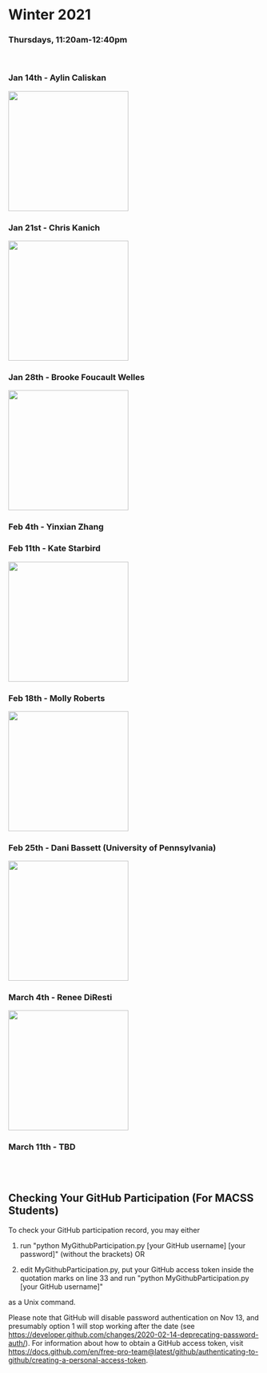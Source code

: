 # Winter 2021
### Thursdays, 11:20am-12:40pm

<br>

### Jan 14th - Aylin Caliskan
<div><img src="https://www.seas.gwu.edu/sites/g/files/zaxdzs2406/f/styles/person_main_image/public/image/faculty_headshots/Caliskan_Aylin0420.jpg?itok=vEfY8Bgl" width="240"></div>


### Jan 21st - Chris Kanich
<div><img src="https://www.cs.uic.edu/~ckanich/images/ckanich.jpg" height="240"></div>


### Jan 28th - Brooke Foucault Welles
<div><img src="https://cssh.northeastern.edu/wp-content/uploads/2020/01/Brooke-Welles-web-600x800-c-default.jpg" width="240"></div>


### Feb 4th - Yinxian Zhang


### Feb 11th - Kate Starbird
<div><img src = "https://www.hcde.washington.edu/files/people/imgs/starbird-headshot.jpg" width="240"></div>


### Feb 18th - Molly Roberts
<div><img src = "https://pup-assets.imgix.net/onix/images/margaret_e_roberts.jpg?w=640&h=640&fit=crop&auto=format" width="240"></div>


### Feb 25th - Dani Bassett (University of Pennsylvania)
<div><img src = "https://directory.seas.upenn.edu/wp-content/uploads/2020/03/Bassett-Danielle.jpg" width="240"></div>


### March 4th - Renee DiResti
<div><img src = "https://fsi-live.s3.us-west-1.amazonaws.com/s3fs-public/renee-diresta.jpg" height="240"></div>


### March 11th - TBD

<br>
<br>

## Checking Your GitHub Participation (For MACSS Students) 

To check your GitHub participation record, you may either

1. run "python MyGithubParticipation.py [your GitHub username] [your password]" (without the brackets) OR

2. edit MyGithubParticipation.py, put your GitHub access token inside the quotation marks on line 33 and run "python MyGithubParticipation.py [your GitHub username]" 

as a Unix command. 

Please note that GitHub will disable password authentication on Nov 13, and presumably option 1 will stop working after the date (see https://developer.github.com/changes/2020-02-14-deprecating-password-auth/). For information about how to obtain a GitHub access token, visit https://docs.github.com/en/free-pro-team@latest/github/authenticating-to-github/creating-a-personal-access-token. 


